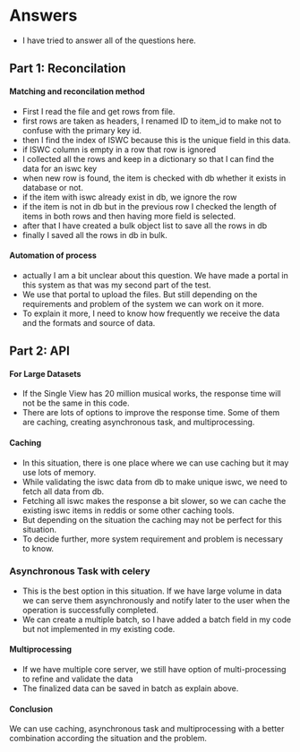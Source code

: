 # Answers
- I have tried to answer all of the questions here.
## Part 1: Reconcilation
#### Matching and reconcilation method
- First I read the file and get rows from file.
- first rows are taken as headers, I renamed ID to item_id to make not to confuse with the primary key id.
- then I find the index of ISWC because this is the unique field in this data.
- if ISWC column is empty in a row that row is ignored
- I collected all the rows and keep in a dictionary so that I can find the data for an iswc key
- when new row is found, the item is checked with db whether it exists in database or not.
- if the item with iswc already exist in db, we ignore the row
- if the item is not in db but in the previous row I checked the length of items in both rows and then having more field is selected.
- after that I have created a bulk object list to save all the rows in db
- finally I saved all the rows in db in bulk.

#### Automation of process
- actually I am a bit unclear about this question. We have made a portal in this system as that was my second part of the test. 
- We use that portal to upload the files. But still depending on the requirements and problem of the system we can work on it more. 
- To explain it more, I need to know how frequently we receive the data and the formats and source of data.


## Part 2: API 
#### For Large Datasets
- If the Single View has 20 million musical works, the response time will not be the same in this code.
- There are lots of options to improve the response time. Some of them are caching, creating asynchronous task, and multiprocessing.

#### Caching
- In this situation, there is one place where we can use caching but it may use lots of memory.
- While validating the iswc data from db to make unique iswc, we need to fetch all data from db.
- Fetching all iswc makes the response a bit slower, so we can cache the existing iswc items in reddis or some other caching tools.
- But depending on the situation the caching may not be perfect for this situation.
- To decide further, more system requirement and problem is necessary to know.

### Asynchronous Task with celery
- This is the best option in this situation. If we have large volume in data we can serve them asynchronously and notify later to the user when the operation is successfully completed.
- We can create a multiple batch, so I have added a batch field in my code but not implemented in my existing code.


#### Multiprocessing
- If we have multiple core server, we still have option of multi-processing to refine and validate the data
- The finalized data can be saved in batch as explain above.

#### Conclusion
We can use caching, asynchronous task and multiprocessing with a better combination according the situation and the problem.